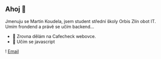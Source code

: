 ## Ahoj 👋

Jmenuju se Martin Koudela, jsem student střední školy Orbis Zlín obot IT.
Umím frondend a právě se učím backend...

- 🔭 Zrovna dělám na Cafecheck webovce.
- 🌱 Učím se javascript

! [Email](git_readme/email.jpeg)
